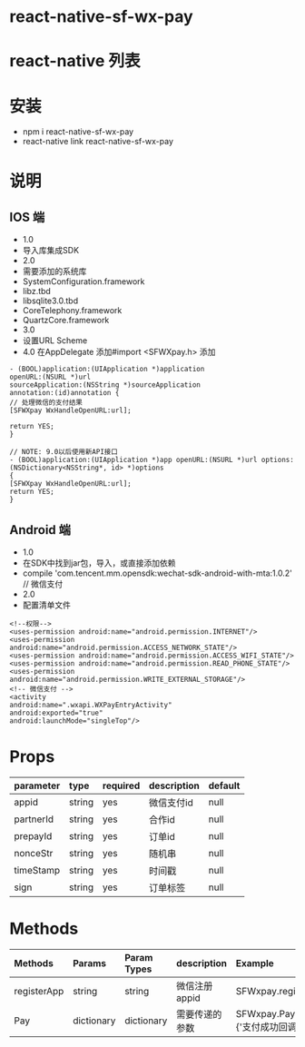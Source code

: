 # react-native-sf-wx-pay

# react-native 列表

# 安装
* npm i react-native-sf-wx-pay
* react-native link  react-native-sf-wx-pay
# 说明
## IOS 端
* 1.0
* 导入库集成SDK
* 2.0
* 需要添加的系统库
* SystemConfiguration.framework
* libz.tbd
* libsqlite3.0.tbd
* CoreTelephony.framework
* QuartzCore.framework
* 3.0
* 设置URL Scheme
* 4.0 在AppDelegate 添加#import <SFWXpay.h> 添加
```
- (BOOL)application:(UIApplication *)application
openURL:(NSURL *)url
sourceApplication:(NSString *)sourceApplication
annotation:(id)annotation {
// 处理微信的支付结果
[SFWXpay WxHandleOpenURL:url];

return YES;
}

// NOTE: 9.0以后使用新API接口
- (BOOL)application:(UIApplication *)app openURL:(NSURL *)url options:(NSDictionary<NSString*, id> *)options
{
[SFWXpay WxHandleOpenURL:url];
return YES;
}
```
## Android 端
* 1.0
* 在SDK中找到jar包，导入，或直接添加依赖
* compile 'com.tencent.mm.opensdk:wechat-sdk-android-with-mta:1.0.2' // 微信支付
* 2.0
* 配置清单文件
```
<!--权限-->
<uses-permission android:name="android.permission.INTERNET"/>
<uses-permission android:name="android.permission.ACCESS_NETWORK_STATE"/>
<uses-permission android:name="android.permission.ACCESS_WIFI_STATE"/>
<uses-permission android:name="android.permission.READ_PHONE_STATE"/>
<uses-permission android:name="android.permission.WRITE_EXTERNAL_STORAGE"/>
<!-- 微信支付 -->
<activity
android:name=".wxapi.WXPayEntryActivity"
android:exported="true"
android:launchMode="singleTop"/>
```

# Props
|  parameter  |  type  |  required  |   description  |  default  |
|:-----|:-----|:-----|:-----|:-----|
|appid|string|yes|微信支付id|null|
|partnerId|string|yes|合作id|null|
|prepayId|string|yes|订单id|null|
|nonceStr|string|yes|随机串|null|
|timeStamp|string|yes|时间戳|null|
|sign|string|yes|订单标签|null|

# Methods
|  Methods  |  Params  |  Param Types  |   description  |  Example  |
|:-----|:-----|:-----|:-----|:-----|
|registerApp|string|string|微信注册appid|SFWxpay.registerApp('')|
|Pay|dictionary|dictionary|需要传递的参数|SFWxpay.Pay('','',()=>{'支付成功回调'})|


